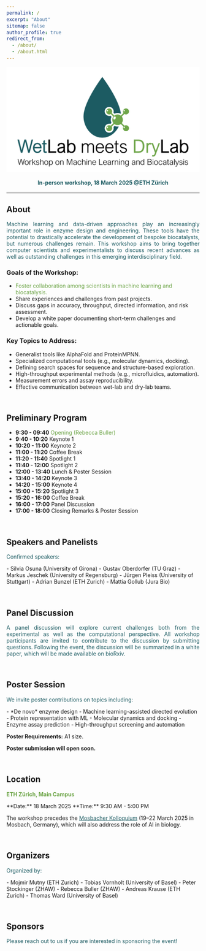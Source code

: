 ```yaml
---
permalink: /
excerpt: "About"
sitemap: false
author_profile: true
redirect_from: 
  - /about/
  - /about.html
---
```


<img src="images/logo.png" alt="Workshop Logo" style="max-height: 50vh; display: block; margin: 0 auto;" />

#### <center style="color: #1C5B62;"> In-person workshop, 18 March 2025 @ETH Zürich</center> ####

---

## About
<p style="text-align: justify; color: #1C5B62;">Machine learning and data-driven approaches play an increasingly important role in enzyme design and engineering. These tools have the potential to drastically accelerate the development of bespoke biocatalysts, but numerous challenges remain. This workshop aims to bring together computer scientists and experimentalists to discuss recent advances as well as outstanding challenges in this emerging interdisciplinary field.</p>

### Goals of the Workshop:
- <span style="color: #6FA64A;">Foster collaboration among scientists in machine learning and biocatalysis.</span>
- Share experiences and challenges from past projects.
- Discuss gaps in accuracy, throughput, directed information, and risk assessment.
- Develop a white paper documenting short-term challenges and actionable goals.

### Key Topics to Address:
- Generalist tools like AlphaFold and ProteinMPNN.
- Specialized computational tools (e.g., molecular dynamics, docking).
- Defining search spaces for sequence and structure-based exploration.
- High-throughput experimental methods (e.g., microfluidics, automation).
- Measurement errors and assay reproducibility.
- Effective communication between wet-lab and dry-lab teams.

&nbsp;

## Preliminary Program
- **9:30 - 09:40** <span style="color: #6FA64A;">Opening (Rebecca Buller)</span>
- **9:40 - 10:20** Keynote 1
- **10:20 - 11:00** Keynote 2
- **11:00 - 11:20** Coffee Break
- **11:20 - 11:40** Spotlight 1
- **11:40 - 12:00** Spotlight 2
- **12:00 - 13:40** Lunch & Poster Session
- **13:40 - 14:20** Keynote 3
- **14:20 - 15:00** Keynote 4
- **15:00 - 15:20** Spotlight 3
- **15:20 - 16:00** Coffee Break
- **16:00 - 17:00** Panel Discussion
- **17:00 - 18:00** Closing Remarks & Poster Session

&nbsp;

## Speakers and Panelists
<p style="color: #1C5B62;">Confirmed speakers:</p>
- Silvia Osuna (University of Girona)
- Gustav Oberdorfer (TU Graz)
- Markus Jeschek (University of Regensburg)
- Jürgen Pleiss (University of Stuttgart)
- Adrian Bunzel (ETH Zurich)
- Mattia Gollub (Jura Bio)

&nbsp;

## Panel Discussion
<p style="text-align: justify; color: #1C5B62;">A panel discussion will explore current challenges both from the experimental as well as the computational perspective. All workshop participants are invited to contribute to the discussion by submitting questions. Following the event, the discussion will be summarized in a white paper, which will be made available on bioRxiv.</p>

&nbsp;

## Poster Session
<p style="color: #1C5B62;">We invite poster contributions on topics including:</p>
- *De novo* enzyme design
- Machine learning-assisted directed evolution
- Protein representation with ML
- Molecular dynamics and docking
- Enzyme assay prediction
- High-throughput screening and automation

**Poster Requirements:** A1 size.  

**Poster submission will open soon.**

&nbsp;

## Location
<p style="color: #6FA64A;"><strong>ETH Zürich, Main Campus</strong></p>
**Date:** 18 March 2025  
**Time:** 9:30 AM - 5:00 PM  

The workshop precedes the <a href="https://mosbacher-kolloquium.org/home.html" target="_blank" style="color: #1C5B62;">Mosbacher Kolloquium</a> (19–22 March 2025 in Mosbach, Germany), which will also address the role of AI in biology.  

&nbsp;

## Organizers
<p style="color: #1C5B62;">Organized by:</p>
- Mojmir Mutny (ETH Zurich)
- Tobias Vornholt (University of Basel)
- Peter Stockinger (ZHAW)
- Rebecca Buller (ZHAW)
- Andreas Krause (ETH Zurich)
- Thomas Ward (University of Basel)

&nbsp;

## Sponsors
<p style="color: #1C5B62;">Please reach out to us if you are interested in sponsoring the event!</p>
